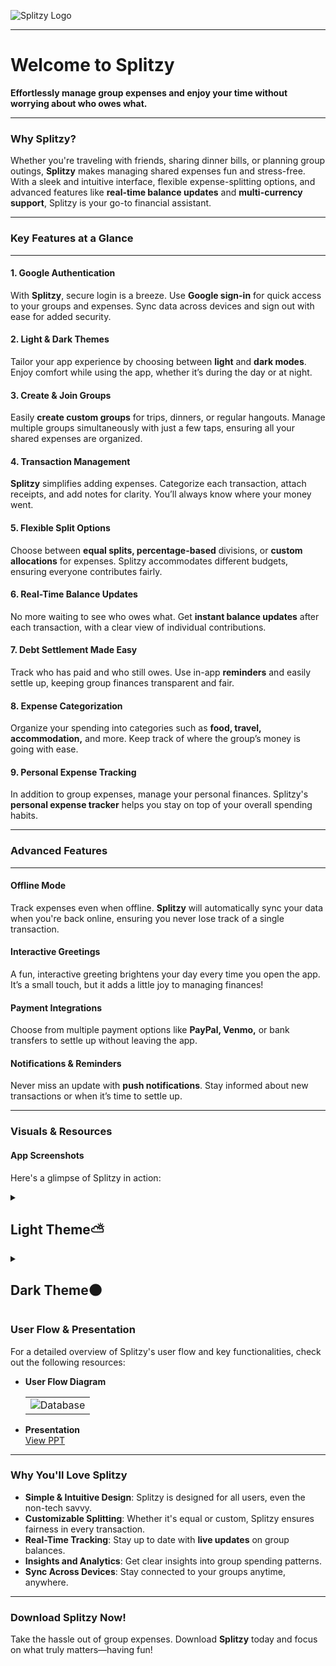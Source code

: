 ![Splitzy Logo](https://github.com/user-attachments/assets/a047b019-88c8-4d5d-ba00-261db7fad74a)

---

# Welcome to Splitzy
**Effortlessly manage group expenses and enjoy your time without worrying about who owes what.**

---

### **Why Splitzy?**  
Whether you're traveling with friends, sharing dinner bills, or planning group outings, **Splitzy** makes managing shared expenses fun and stress-free. With a sleek and intuitive interface, flexible expense-splitting options, and advanced features like **real-time balance updates** and **multi-currency support**, Splitzy is your go-to financial assistant.

---

### **Key Features at a Glance**

---

#### 1. **Google Authentication**  
With **Splitzy**, secure login is a breeze. Use **Google sign-in** for quick access to your groups and expenses. Sync data across devices and sign out with ease for added security.

#### 2. **Light & Dark Themes**  
Tailor your app experience by choosing between **light** and **dark modes**. Enjoy comfort while using the app, whether it’s during the day or at night.

#### 3. **Create & Join Groups**  
Easily **create custom groups** for trips, dinners, or regular hangouts. Manage multiple groups simultaneously with just a few taps, ensuring all your shared expenses are organized.

#### 4. **Transaction Management**  
**Splitzy** simplifies adding expenses. Categorize each transaction, attach receipts, and add notes for clarity. You’ll always know where your money went.

#### 5. **Flexible Split Options**  
Choose between **equal splits, percentage-based** divisions, or **custom allocations** for expenses. Splitzy accommodates different budgets, ensuring everyone contributes fairly.

#### 6. **Real-Time Balance Updates**  
No more waiting to see who owes what. Get **instant balance updates** after each transaction, with a clear view of individual contributions.

#### 7. **Debt Settlement Made Easy**  
Track who has paid and who still owes. Use in-app **reminders** and easily settle up, keeping group finances transparent and fair.

#### 8. **Expense Categorization**  
Organize your spending into categories such as **food, travel, accommodation,** and more. Keep track of where the group’s money is going with ease.

#### 9. **Personal Expense Tracking**  
In addition to group expenses, manage your personal finances. Splitzy's **personal expense tracker** helps you stay on top of your overall spending habits.

---

### **Advanced Features**

---

#### **Offline Mode**  
Track expenses even when offline. **Splitzy** will automatically sync your data when you're back online, ensuring you never lose track of a single transaction.

#### **Interactive Greetings**  
A fun, interactive greeting brightens your day every time you open the app. It’s a small touch, but it adds a little joy to managing finances!

#### **Payment Integrations**  
Choose from multiple payment options like **PayPal, Venmo,** or bank transfers to settle up without leaving the app.

#### **Notifications & Reminders**  
Never miss an update with **push notifications**. Stay informed about new transactions or when it’s time to settle up.

---

### **Visuals & Resources**

#### **App Screenshots**  
Here's a glimpse of Splitzy in action:

<details> 
  <summary><h2>Light Theme⛅</h2></summary>
  <p>
    <table align="center">
  <tr>
    <td><img src="https://github.com/user-attachments/assets/0eacb8a0-b9f5-4905-be59-11308963a8db" alt="Image 1" width="180" height="auto"></td>
    <td><img src="https://github.com/user-attachments/assets/1da843a1-9d05-477c-9620-2a84665e65c4" alt="Image 2" width="180" height="auto"></td>
    <td><img src="https://github.com/user-attachments/assets/ee245f8b-cba4-4e4f-99ec-316cc8227cf0" alt="Image 3" width="180" height="auto"></td>
    <td><img src="https://github.com/user-attachments/assets/dcafe0c3-fed8-4bf5-a772-8aec0b084eb5" alt="Image 4" width="180" height="auto"></td>
    <td><img src="https://github.com/user-attachments/assets/5b476fd6-2b12-45dd-af94-571e1d7d0e2d" alt="Image 1" width="180" height="auto"></td>
  </tr>
   <tr>
    <td><img src="https://github.com/user-attachments/assets/a095df6b-481d-4762-99d8-9df575a78c64" alt="Image 2" width="180" height="auto"></td>
    <td><img src="https://github.com/user-attachments/assets/49185b89-a71c-4b40-bbb3-0cde587b10f0" alt="Image 3" width="180" height="auto"></td>
    <td><img src="https://github.com/user-attachments/assets/f139e4d8-76d9-43ae-9618-d475b9c2dc48" alt="Image 4" width="180" height="auto"></td>
    <td><img src="https://github.com/user-attachments/assets/c977b906-9e3d-4e84-9d8a-769f46561ac2" alt="Image 3" width="180" height="auto"></td>
    <td><img src="https://github.com/user-attachments/assets/921dc1fb-d000-462e-ac83-414b6eecd051" alt="Image 4" width="180" height="auto"></td>
  </tr>    
    </table>    
  </p>
  </details>

  <details> 
  <summary><h2>Dark Theme🌑</h2></summary>
  <p>
    <table align="center">
  <tr>
    <td><img src="https://github.com/user-attachments/assets/f1e37a59-cb26-4ea9-b6f1-ec17e1dd6256" alt="Image 1" width="180" height="auto"></td>
    <td><img src="https://github.com/user-attachments/assets/1901266e-e6dc-4edd-8603-f20e739d69c2" alt="Image 2" width="180" height="auto"></td>
    <td><img src="https://github.com/user-attachments/assets/967eca4c-86d9-4f1c-83b6-a5a468c1e690" alt="Image 3" width="180" height="auto"></td>
    <td><img src="https://github.com/user-attachments/assets/03ab1754-c666-4cc0-a2be-5b513c2c2e7e" alt="Image 4" width="180" height="auto"></td>
    <td><img src="https://github.com/user-attachments/assets/5b175d14-0732-4499-99ef-b15e08b59297" alt="Image 1" width="180" height="auto"></td>
  </tr>
   <tr>
    <td><img src="https://github.com/user-attachments/assets/3a0cb1d4-1011-40d4-a5f5-b6c89a4997cd" alt="Image 2" width="180" height="auto"></td>
    <td><img src="https://github.com/user-attachments/assets/859ca429-89de-4bdd-b972-17d85c2384f4" alt="Image 3" width="180" height="auto"></td>
    <td><img src="https://github.com/user-attachments/assets/7101477c-3ef4-46d6-88ce-2af7f03363f3" alt="Image 4" width="180" height="auto"></td>
    <td><img src="https://github.com/user-attachments/assets/0918d53c-27d7-4760-a2b8-7146636725b4" alt="Image 3" width="180" height="auto"></td>
    <td><img src="https://github.com/user-attachments/assets/98f6af37-7ea5-4135-aedf-637638bacb44" alt="Image 4" width="180" height="auto"></td>
  </tr>    
    </table>    
  </p>
  </details>


### **User Flow & Presentation**  
For a detailed overview of Splitzy's user flow and key functionalities, check out the following resources:  

- **User Flow Diagram**  
   <table align="center">
  <tr>
    <td><img src="https://github.com/user-attachments/assets/ed4d650e-5eed-497e-ae65-d8d052268c77" alt="Database" width="auto" height="auto"></td>
  </tr>
  </table>

- **Presentation**  
  [View PPT](https://1drv.ms/p/c/7e7c0452d1af3cef/EUfJKvw1QG9DtFy07dYB6voBSzjpPu9QEkux7yFwEQTHGQ?e=I8i4mV)

---

### **Why You'll Love Splitzy**  
- **Simple & Intuitive Design**: Splitzy is designed for all users, even the non-tech savvy.
- **Customizable Splitting**: Whether it's equal or custom, Splitzy ensures fairness in every transaction.
- **Real-Time Tracking**: Stay up to date with **live updates** on group balances.
- **Insights and Analytics**: Get clear insights into group spending patterns.
- **Sync Across Devices**: Stay connected to your groups anytime, anywhere.

---

### **Download Splitzy Now!**  
Take the hassle out of group expenses. Download **Splitzy** today and focus on what truly matters—having fun!  
